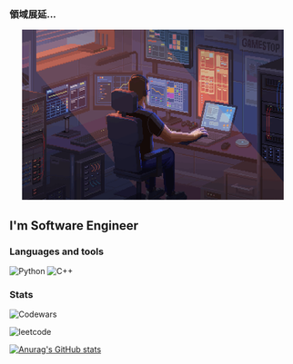 ### 領域展延...


<p align="center">

  <img width="460" height="300" src="https://github.com/mellgit/mellgit/blob/main/assets/temp3.gif">

</p>


## I'm Software Engineer

### Languages and tools
![Python](https://img.shields.io/badge/-Python-2D283E?style=for-the-badge&logo=python)
![C++](https://img.shields.io/badge/-C++-2D283E?style=for-the-badge&logo=C%2b%2b)


### Stats
<!-- * [Codewars](https://www.codewars.com/users/mellgit) -->
![Codewars](https://github.r2v.ch/codewars?user=mellgit&stroke=COLOR)

![leetcode](https://leetcard.jacoblin.cool/mellgit?animation=true)

[![Anurag's GitHub stats](https://github-readme-stats.vercel.app/api?username=mellgit&show_icons=true)
](https://github.com/anuraghazra/github-readme-stats)



